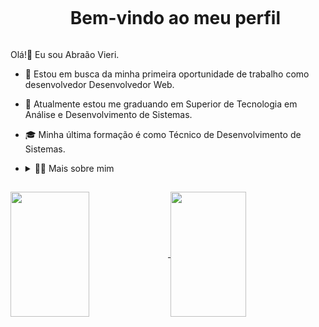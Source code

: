 <!--Title-->
<div id=user-content-toc>
  <ul align="center">
    <summary><h1 style="display: inline-block">Bem-vindo ao meu perfil</h1></summary>
</div>

<!-- Presentation -->
  Olá!👋 Eu sou Abraão Vieri.
  - 🔭 Estou em busca da minha primeira oportunidade de trabalho como desenvolvedor Desenvolvedor Web.
  - 📓 Atualmente estou me graduando em Superior de Tecnologia em Análise e Desenvolvimento de Sistemas.
  - 🎓 Minha última formação é como Técnico de Desenvolvimento de Sistemas.
  - <details> <summary>👨‍💻 Mais sobre mim</summary>
    
    - 💬 Tenho 20 anos, atualmente residindo em São Paulo, me esforço para aprimorar meu inglês enquanto ganho experiência com React.js, Sass, Bootstrap e ferramentas de design e prototipagem como Figma e Photoshop. Estou constantemente em busca de desafios para aprimorar minhas habilidades no mundo do desenvolvimento front-end.
    
    - ⚡ Gosto de ler, seja me aprofundando em um bom livro de filosofia ou explorando temas de desenvolvimento pessoal. Além disso, gosto de acompanhar os filmes e séries de TV atuais e não nego meu entusiasmo por jogos! Acredito sinceramente que os nossos interesses pessoais desempenham um papel vital na melhoria da nossa compreensão do mundo e na resolução dos desafios diários.
    </details>
    
##
<!-- GithubStats -->
<a href="https://github.com/abvieri/github-readme-stats">
  <img height=200 width=50% align="center" src="https://github-readme-stats.vercel.app/api?username=abvieri&theme=tokyonight&card_width=320"/>
</a>
<a href="https://github.com/abvieri/convoychat">
  <img height=200 width=49% align="center" src="https://github-readme-stats.vercel.app/api/top-langs?username=abvieri&layout=compact&theme=tokyonight&langs_count=8&card_width=320" />
</a>
